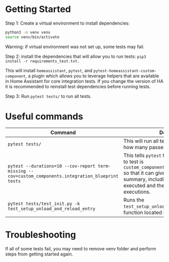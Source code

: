 # Getting Started

Step 1: Create a virtual environment to install dependencies:
```bash
python3 -m venv venv
source venv/bin/activate
```
Warning: if virtual environment was not set up, some tests may fail.

Step 2: install the dependencies that will allow you to run tests:
`pip3 install -r requirements_test.txt.`

This will install `homeassistant`, `pytest`, and `pytest-homeassistant-custom-component`, a plugin which allows you to leverage helpers that are available in Home Assistant for core integration tests.
If you change the version of HA it is recommended to reinstall test dependencies before running tests.

Step 3: Run `pytest tests/` to run all tests.

# Useful commands

Command | Description
------- | -----------
`pytest tests/` | This will run all tests in `tests/` and tell you how many passed/failed
`pytest --durations=10 --cov-report term-missing --cov=custom_components.integration_blueprint tests` | This tells `pytest` that your target module to test is `custom_components.integration_blueprint` so that it can give you a [code coverage](https://en.wikipedia.org/wiki/Code_coverage) summary, including % of code that was executed and the line numbers of missed executions.
`pytest tests/test_init.py -k test_setup_unload_and_reload_entry` | Runs the `test_setup_unload_and_reload_entry` test function located in `tests/test_init.py`

# Troubleshooting
If all of some tests fail, you may need to remove venv folder and perform steps from getting started again.